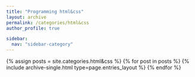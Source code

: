 ```yaml
---
title: "Programming html&css"
layout: archive
permalink: /categories/html&css
author_profile: true

sidebar:
  nav: "sidebar-category"
---
```


{% assign posts = site.categories.html&css %} {% for post in posts %} {% include archive-single.html type=page.entries_layout %} {% endfor %}